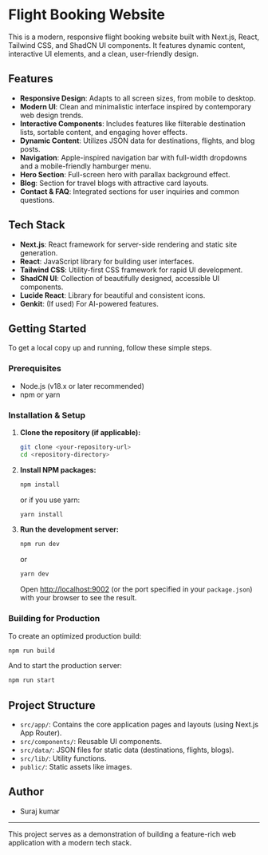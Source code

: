 
# Flight Booking Website

This is a modern, responsive flight booking website built with Next.js, React, Tailwind CSS, and ShadCN UI components. It features dynamic content, interactive UI elements, and a clean, user-friendly design.

## Features

*   **Responsive Design**: Adapts to all screen sizes, from mobile to desktop.
*   **Modern UI**: Clean and minimalistic interface inspired by contemporary web design trends.
*   **Interactive Components**: Includes features like filterable destination lists, sortable content, and engaging hover effects.
*   **Dynamic Content**: Utilizes JSON data for destinations, flights, and blog posts.
*   **Navigation**: Apple-inspired navigation bar with full-width dropdowns and a mobile-friendly hamburger menu.
*   **Hero Section**: Full-screen hero with parallax background effect.
*   **Blog**: Section for travel blogs with attractive card layouts.
*   **Contact & FAQ**: Integrated sections for user inquiries and common questions.

## Tech Stack

*   **Next.js**: React framework for server-side rendering and static site generation.
*   **React**: JavaScript library for building user interfaces.
*   **Tailwind CSS**: Utility-first CSS framework for rapid UI development.
*   **ShadCN UI**: Collection of beautifully designed, accessible UI components.
*   **Lucide React**: Library for beautiful and consistent icons.
*   **Genkit**: (If used) For AI-powered features.

## Getting Started

To get a local copy up and running, follow these simple steps.

### Prerequisites

*   Node.js (v18.x or later recommended)
*   npm or yarn

### Installation & Setup

1.  **Clone the repository (if applicable):**
    ```bash
    git clone <your-repository-url>
    cd <repository-directory>
    ```

2.  **Install NPM packages:**
    ```bash
    npm install
    ```
    or if you use yarn:
    ```bash
    yarn install
    ```

3.  **Run the development server:**
    ```bash
    npm run dev
    ```
    or
    ```bash
    yarn dev
    ```

    Open [http://localhost:9002](http://localhost:9002) (or the port specified in your `package.json`) with your browser to see the result.

### Building for Production

To create an optimized production build:

```bash
npm run build
```

And to start the production server:

```bash
npm run start
```

## Project Structure

*   `src/app/`: Contains the core application pages and layouts (using Next.js App Router).
*   `src/components/`: Reusable UI components.
*   `src/data/`: JSON files for static data (destinations, flights, blogs).
*   `src/lib/`: Utility functions.
*   `public/`: Static assets like images.

## Author

*   Suraj kumar


---

This project serves as a demonstration of building a feature-rich web application with a modern tech stack.
